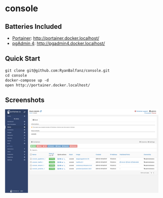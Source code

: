 # console

## Batteries Included

- [Portainer][portainer.io]: http://portainer.docker.localhost/
- [pgAdmin 4][pgadmin.org]: http://pgadmin4.docker.localhost/

## Quick Start

```
git clone git@github.com:RyanBalfanz/console.git
cd console
docker-compose up -d
open http://portainer.docker.localhost/
```

## Screenshots

![portainer.docker.localhost](/docs/portainer.docker.localhost.png)

[pgadmin.org]: https://www.pgadmin.org/
[portainer.io]: https://www.pgadmin.org/
